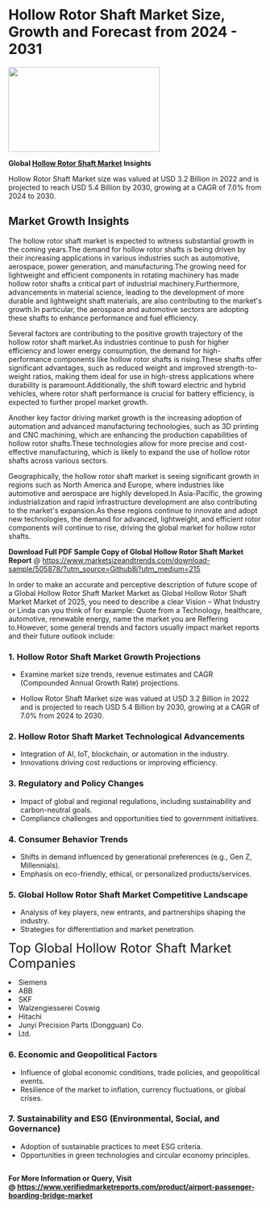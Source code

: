 <H1>Hollow Rotor Shaft Market Size, Growth and Forecast from 2024 - 2031</H1><img class="aligncenter size-medium wp-image-584254" src="https://thirdeyenews.in/wp-content/uploads/2024/09/Global-Market-Research-300x168.jpeg" alt="" width="300" height="168" /><p><strong>Global&nbsp;<a href="https://www.marketsizeandtrends.com/download-sample/505878/?utm_source=Github8j?utm_medium=215">Hollow Rotor Shaft Market</a> Insights</strong></p><p>Hollow Rotor Shaft Market size was valued at USD 3.2 Billion in 2022 and is projected to reach USD 5.4 Billion by 2030, growing at a CAGR of 7.0% from 2024 to 2030.</p><p><h2>Market Growth Insights</h2> <p>The hollow rotor shaft market is expected to witness substantial growth in the coming years.The demand for hollow rotor shafts is being driven by their increasing applications in various industries such as automotive, aerospace, power generation, and manufacturing.The growing need for lightweight and efficient components in rotating machinery has made hollow rotor shafts a critical part of industrial machinery.Furthermore, advancements in material science, leading to the development of more durable and lightweight shaft materials, are also contributing to the market's growth.In particular, the aerospace and automotive sectors are adopting these shafts to enhance performance and fuel efficiency.</p> <p>Several factors are contributing to the positive growth trajectory of the hollow rotor shaft market.As industries continue to push for higher efficiency and lower energy consumption, the demand for high-performance components like hollow rotor shafts is rising.These shafts offer significant advantages, such as reduced weight and improved strength-to-weight ratios, making them ideal for use in high-stress applications where durability is paramount.Additionally, the shift toward electric and hybrid vehicles, where rotor shaft performance is crucial for battery efficiency, is expected to further propel market growth.</p> <p>Another key factor driving market growth is the increasing adoption of automation and advanced manufacturing technologies, such as 3D printing and CNC machining, which are enhancing the production capabilities of hollow rotor shafts.These technologies allow for more precise and cost-effective manufacturing, which is likely to expand the use of hollow rotor shafts across various sectors.</p> <p>Geographically, the hollow rotor shaft market is seeing significant growth in regions such as North America and Europe, where industries like automotive and aerospace are highly developed.In Asia-Pacific, the growing industrialization and rapid infrastructure development are also contributing to the market's expansion.As these regions continue to innovate and adopt new technologies, the demand for advanced, lightweight, and efficient rotor components will continue to rise, driving the global market for hollow rotor shafts.</p> <p><span class=""><strong>Download Full PDF Sample Copy of Global Hollow Rotor Shaft Market Report</strong> @ <a href="https://www.marketsizeandtrends.com/download-sample/505878/?utm_source=Github8j?utm_medium=215" target="_blank">https://www.marketsizeandtrends.com/download-sample/505878/?utm_source=Github8j?utm_medium=215</a></span></p><p>In order to make an accurate and perceptive description of future scope of a Global&nbsp;Hollow Rotor Shaft Market Market as Global&nbsp;Hollow Rotor Shaft Market Market of 2025, you need to describe a clear Vision &ndash; What Industry or Linda can you think of for example: Quote from a Technology, healthcare, automotive, renewable energy, name the market you are Reffering to.However, some general trends and factors usually impact market reports and their future outlook include:</p><h3>1.&nbsp;<strong>Hollow Rotor Shaft Market Growth Projections</strong></h3><ul><li>Examine market size trends, revenue estimates and CAGR (Compounded Annual Growth Rate) projections.</li><li><p>Hollow Rotor Shaft Market size was valued at USD 3.2 Billion in 2022 and is projected to reach USD 5.4 Billion by 2030, growing at a CAGR of 7.0% from 2024 to 2030.</p></li></ul><h3>2.&nbsp;<strong>Hollow Rotor Shaft Market Technological Advancements</strong></h3><ul><li>Integration of AI, IoT, blockchain, or automation in the industry.</li><li>Innovations driving cost reductions or improving efficiency.</li></ul><h3>3.&nbsp;<strong>Regulatory and Policy Changes</strong></h3><ul><li>Impact of global and regional regulations, including sustainability and carbon-neutral goals.</li><li>Compliance challenges and opportunities tied to government initiatives.</li></ul><h3>4.&nbsp;<strong>Consumer Behavior Trends</strong></h3><ul><li>Shifts in demand influenced by generational preferences (e.g., Gen Z, Millennials).</li><li>Emphasis on eco-friendly, ethical, or personalized products/services.</li></ul><h3>5.&nbsp;<strong>Global Hollow Rotor Shaft Market Competitive Landscape</strong></h3><ul><li>Analysis of key players, new entrants, and partnerships shaping the industry.</li><li>Strategies for differentiation and market penetration.</li></ul><p data-pm-slice="1 1 []"><span style="color: inherit; font-family: inherit; font-size: 25px;">Top Global Hollow Rotor Shaft Market Companies</span></p><div class="" data-test-id=""><p><li>Siemens</li><li> ABB</li><li> SKF</li><li> Walzengiesserei Coswig</li><li> Hitachi</li><li> Junyi Precision Parts (Dongguan) Co.</li><li> Ltd.</li></p></div><h3>6.&nbsp;<strong>Economic and Geopolitical Factors</strong></h3><ul><li>Influence of global economic conditions, trade policies, and geopolitical events.</li><li>Resilience of the market to inflation, currency fluctuations, or global crises.</li></ul><h3>7.&nbsp;<strong>Sustainability and ESG (Environmental, Social, and Governance)</strong></h3><ul><li>Adoption of sustainable practices to meet ESG criteria.</li><li>Opportunities in green technologies and circular economy principles.</li></ul><h2><strong style="font-size: 14px;">For More Information or Query, Visit @&nbsp;</strong><a style="background-color: #ffffff; font-size: 14px;" href="https://www.marketsizeandtrends.com/report/hollow-rotor-shaft-market/" target="_blank">https://www.verifiedmarketreports.com/product/airport-passenger-boarding-bridge-market</a></h2>